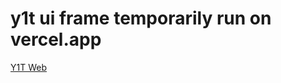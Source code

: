 # y1t ui frame temporarily run on vercel.app

<a href="https://y1t.vercel.app/" target="_blank">Y1T Web</a>


